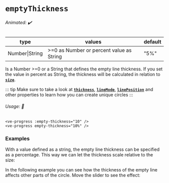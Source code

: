 # `emptyThickness`

###### Animated: ✔️

| type    | values                                 | default |
|---------|----------------------------------------|---------|
| Number\|String  |\>=0 as Number or percent value as String |"5%"     |

Is a Number >=0 or a String that defines the empty line thickness. If you set the value in percent as String, 
the thickness will be calculated in relation to **[`size`](./size.md)**.

::: tip
Make sure to take a look at **[`thickness`](./thickness.md)**, **[`lineMode`](./lineMode.md)**, **[`linePosition`](./linePostition.md)** 
and other properties to learn how you can create unique circles 
:::


###### Usage: 📜

```vue
<ve-progress :empty-thickness="10" />
<ve-progress empty-thickness="10%" />
```

### Examples

<example-container class="mb-16">
<template #default="{ loading, slider, noData, determinate }">
<v-e-p class="mr-2" size="160" :progress="slider" :loading="loading" :no-data="noData" :determinate="determinate" :empty-thickness="1">
</v-e-p>
<v-e-p class="mr-2" size="160" :progress="slider" :loading="loading" :no-data="noData" :determinate="determinate" :empty-thickness="5">
</v-e-p>
<v-e-p class="mr-2" size="160" :progress="slider" :loading="loading" :no-data="noData" :determinate="determinate" :empty-thickness="15">
</v-e-p>
<v-e-p class="mr-2" size="160" :progress="slider" :loading="loading" :no-data="noData" :determinate="determinate" :empty-thickness="25">
</v-e-p>
</template>
<template #code>
<CodeGroup>
<CodeGroupItem >

```vue
<template>
  <ve-progress :progress="50" :empty-thickness="1"/>
  <ve-progress :progress="50" :empty-thickness="5"/>
  <ve-progress :progress="50" :empty-thickness="15"/>
  <ve-progress :progress="50" :empty-thickness="25"/>
</template>
```
</CodeGroupItem>
</CodeGroup>
</template>
</example-container>


With a value defined as a string, the empty line thickness can be specified as a percentage. 
This way we can let the thickness scale relative to the size:

<example-container class="mb-16">
<template #default="{ loading, slider, noData, determinate }">
<v-e-p class="mr-2" :progress="slider" :loading="loading" :no-data="noData" :determinate="determinate" :size="100" empty-thickness="10%"/>
<v-e-p class="mr-2" :progress="slider" :loading="loading" :no-data="noData" :determinate="determinate" :size="200" empty-thickness="10%"/>
<v-e-p class="mr-2" :progress="slider" :loading="loading" :no-data="noData" :determinate="determinate" :size="300" empty-thickness="10%"/>
</template>
<template #code>
<CodeGroup>
<CodeGroupItem >

```vue
<template>
  <ve-progress :progress="50" :size="100" thickness="10%"/>
  <ve-progress :progress="50" :size="200" thickness="10%"/>
  <ve-progress :progress="50" :size="300" thickness="10%"/>
</template>
```
</CodeGroupItem>
</CodeGroup>
</template>
</example-container>

In the following example you can see how the thickness of the empty line affects other parts of the circle. 
Move the slider to see the effect:

<example-container :range="[0, 100]" :show-modes="false">
    <template #default="{ progress, slider, loading, noData, determinate }">
      <div class="border-2 border-solid border-indigo-600 inline-block">
        <v-e-p :progress="slider" :loading="loading" :no-data="noData" :determinate="determinate" :empty-thickness="slider" dot="20 white"/>
      </div>
    </template>
</example-container>

